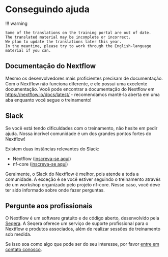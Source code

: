 # Conseguindo ajuda

!!! warning

    Some of the translations on the training portal are out of date.
    The translated material may be incomplete or incorrect.
    We plan to update the translations later this year.
    In the meantime, please try to work through the English-language material if you can.

## Documentação do Nextflow

Mesmo os desenvolvedores mais proficientes precisam de documentação.
Com o Nextflow não funciona diferente, e ele possui uma excelente documentação.
Você pode encontrar a documentação do Nextflow em <https://nextflow.io/docs/latest/> - recomendamos mantê-la aberta em uma aba enquanto você segue o treinamento!

## Slack

Se você está tendo dificuldades com o treinamento, não hesite em pedir ajuda.
Nossa incrível comunidade é um dos grandes pontos fortes do Nextflow!

Existem duas instâncias relevantes do Slack:

- Nextflow ([inscreva-se aqui](https://www.nextflow.io/slack-invite.html))
- nf-core ([inscreva-se aqui](https://nf-co.re/join/slack))

Geralmente, o Slack do Nextflow é melhor, pois atende a toda a comunidade.
A exceção é se você estiver seguindo o treinamento através de um workshop organizado pelo projeto nf-core. Nesse caso, você deve ter sido informado sobre onde fazer perguntas.

## Pergunte aos profissionais

O Nextflow é um software gratuito e de código aberto, desenvolvido pela [Seqera](https://seqera.io/).
A Seqera oferece um serviço de suporte profissional para o Nextflow e produtos associados, além de realizar sessões de treinamento sob medida.

Se isso soa como algo que pode ser do seu interesse, por favor [entre em contato conosco](https://seqera.io/demo/).
